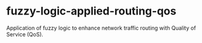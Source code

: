 # fuzzy-logic-applied-routing-qos
Application of fuzzy logic to enhance network traffic routing with Quality of Service (QoS).
